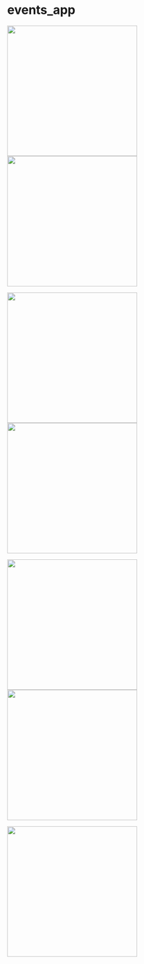 # events_app

<img src="screenshots/log-in.png" width=300>   <img src="screenshots/sign-up.png" width=300>

<img src="screenshots/gallery.png" width=300>   <img src="screenshots/drawer.png" width=300>   

<img src="screenshots/event-details.png" width=300>   <img src="screenshots/club-page.png" width=300>

<img src="screenshots/add-event.png" width=300>
